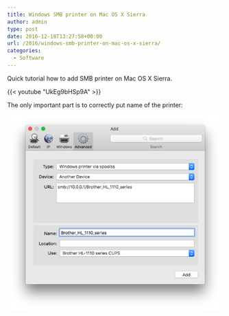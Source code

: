 ```yaml
---
title: Windows SMB printer on Mac OS X Sierra
author: admin
type: post
date: 2016-12-18T13:27:58+00:00
url: /2016/windows-smb-printer-on-mac-os-x-sierra/
categories:
  - Software
---
```

Quick tutorial how to add SMB printer on Mac OS X Sierra.

<!--more-->

{{< youtube "UkEg9bHSp9A" >}}

The only important part is to correctly put name of the printer:  

![](/images/2016/12/samba-printer-mac.png)
